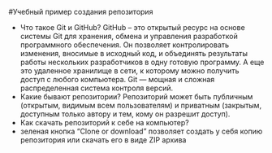 #Учебный пример создания репозитория
-	Что такое Git и GitHub?
GitHub – это открытый ресурс на основе системы Git для хранения, обмена и управления разработкой программного обеспечения. Он позволяет контролировать изменения, вносимые в исходный код, и объединять результаты работы нескольких разработчиков в одну готовую программу. А еще это удаленное хранилище в сети, к которому можно получить доступ с любого компьютера.
Git — мощная и сложная распределенная система контроля версий. 
-	Какие бывают репозитории?
Репозиторий может быть публичным (открытым, видимым всем пользователям) и приватным (закрытым, доступным только автору и тем, кому он разрешит доступ). 
-	Как скачать репозиторий к себе на компьютер?
-	зеленая кнопка “Clone or download” позволяет создать у себя копию репозитория или скачать его в виде ZIP архива
